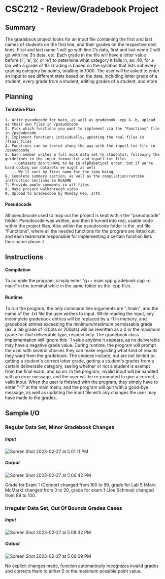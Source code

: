 # CSC212 - Review/Gradebook Project

## Summary

The gradebook project looks for an input file containing the first and last names of students on the first line, and their grades on the respective next lines. First and last name 1 will go with line 2’s data, first and last name 2 will go with line 3’s data, etc. Each grade in the file will have a letter value before (‘l’, ‘a’, ‘p’, or ‘e’) to determine what category it falls in, ex: l10, for a lab with a grade of 10. Grading is based on the syllabus that lists out every grading category by points, totalling in 1000. The user will be asked to enter an input to see different stats based on the data, including letter grade of a student, every grade from a student, editing grades of a student, and more.

## Planning

#### Tentative Plan
    1. Write pseudocode for main, as well as gradebook .cpp & .h, upload as their own files in /pseudocode
    2. Pick which functions you want to implement via the "Functions" file in /pseudocode
    3. Implement functions individually, updating the real files in /final_files
    4. Functions can be tested along the way with the input1.txt file in /pseudocode
    5. Each member writes a full mock data set (n students), following the guidelines in the input_format.txt and input1.txt files
        - Datasets don't HAVE to be in alphabetical order, but if we're hard coding our datasets we might as well
        - We'll sort by first name for the time being
    6. Complete summary section, as well as the compilation/runtime instruction sections in README
    7. Provide ample comments in all files
    8. Make project walkthrough video
    9. Upload to Gradescope by Monday Feb. 27th

#### Pseudocode
All pseudocode used to map out the project is kept within the "pseudocode" folder. Pseudocode was written, and then it turned into real, usable code within the project files. Also within the pseudocode folder is the .md file "Functions", where all the needed functions for the program are listed out, and each teammate responsible for implementing a certain function lists their name above it


## Instructions

#### Compilation

To compile the program, simply enter "g++ main.cpp gradebook.cpp -o main" in the terminal while in the same folder as the .cpp files.

#### Runtime

To run the program, the only command line arguments are "./main", and the name of the .txt file the user wishes to input. While reading the input, any incomplete gradebook entries will be replaced by a -1 in memory, and gradebook entries exceeding the minimum/maximum permissable grade (ex: a lab grade of -20pts or 200pts) will be rewritten as a 0 or the maximum grade for that deliverable type, respectively. The gradebook class implementation will ignore this -1 value anytime it appears, as no deliverable may have a negative grade value. During runtime, the program will prompt the user with several choices they can make regarding what kind of results they want from the gradebook. The choices include, but are not limited to: getting a student's current letter grade, getting a student's grades from a certain deliverable category, seeing whether or not a student is exempt from the final exam, and so on. In the program, invalid input will be handled with an error message, and the user will be re-prompted to give a correct, valid input. When the user is finished with the program, they simply have to enter "-1" at the main menu, and the program will quit with a good-bye message, as well as updating the input file with any changes the user may have made to the grades. 

## Sample I/O

### Regular Data Set, Minor Gradebook Changes

##### Input
![Screen Shot 2023-02-27 at 5 01 11 PM](https://user-images.githubusercontent.com/90429535/221695788-ff9b7300-fee8-4028-b24b-535167d00aa4.png)

##### Output
![Screen Shot 2023-02-27 at 5 06 42 PM](https://user-images.githubusercontent.com/90429535/221696678-c925af6a-1781-4c51-b542-971bbc18c2b6.png)

Grade for Exam 1 (Connor) changed from 100 to 99, grade for Lab 5 (Mark McMark) changed from 0 to 20, grade for exam 1 (Joe Schmoe) changed from 89 to 100.

### Irregular Data Set, Out Of Bounds Grades Cases

##### Input
![Screen Shot 2023-02-27 at 5 08 32 PM](https://user-images.githubusercontent.com/90429535/221697001-252b5c5c-e493-420b-8786-5aa1cf454e4a.png)

##### Output
![Screen Shot 2023-02-27 at 5 09 09 PM](https://user-images.githubusercontent.com/90429535/221697091-8c43e8e3-d2ea-4ee8-abcb-2c53789b67d6.png)

No explicit changes made, function automatically recognizes invalid grades and corrects them to either 0 or the maximum possible point value.
